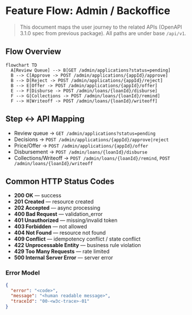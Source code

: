 # Feature Flow: Admin / Backoffice

> This document maps the user journey to the related APIs (OpenAPI 3.1.0 spec from previous package). All paths are under base `/api/v1`.

## Flow Overview
```mermaid
flowchart TD
  A[Review Queue] --> B[GET /admin/applications?status=pending]
  B --> C[Approve -> POST /admin/applications/{appId}/approve]
  B --> D[Reject -> POST /admin/applications/{appId}/reject]
  B --> E[Offer -> POST /admin/applications/{appId}/offer]
  E --> F[Disburse -> POST /admin/loans/{loanId}/disburse]
  F --> G[Collections -> POST /admin/loans/{loanId}/remind]
  F --> H[Writeoff -> POST /admin/loans/{loanId}/writeoff]
```

## Step ↔ API Mapping
- Review queue → `GET /admin/applications?status=pending`
- Decisions → `POST /admin/applications/{appId}/approve|reject`
- Price/Offer → `POST /admin/applications/{appId}/offer`
- Disbursement → `POST /admin/loans/{loanId}/disburse`
- Collections/Writeoff → `POST /admin/loans/{loanId}/remind`, `POST /admin/loans/{loanId}/writeoff`


## Common HTTP Status Codes
- **200 OK** — success
- **201 Created** — resource created
- **202 Accepted** — async processing
- **400 Bad Request** — validation_error
- **401 Unauthorized** — missing/invalid token
- **403 Forbidden** — not allowed
- **404 Not Found** — resource not found
- **409 Conflict** — idempotency conflict / state conflict
- **422 Unprocessable Entity** — business rule violation
- **429 Too Many Requests** — rate limited
- **500 Internal Server Error** — server error


### Error Model
```json
{
  "error": "<code>",
  "message": "<human readable message>",
  "traceId": "00-<w3c-trace>-01"
}
```
